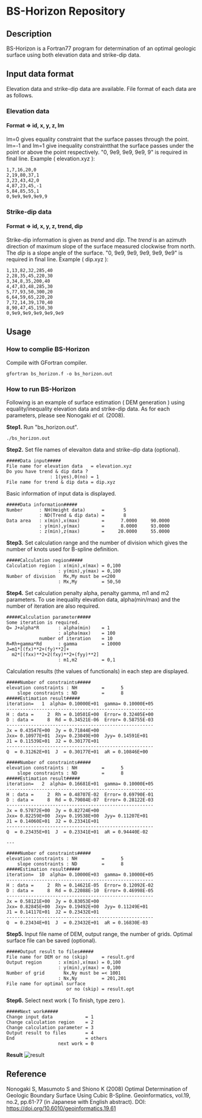 # BS-Horizon Repository

## Description
BS-Horizon is a Fortran77 program for determination of an optimal geologic surface using both elevation data and strike-dip data.


## Input data format
Elevation data and strike-dip data are available. File format of each data are as follows.

### Elevation data
#### Format =>  id, x, y, z, lm  
lm=0 gives equality constraint that the surface passes through the point. lm=-1 and lm=1 give inequality constraintthat the surface passes under the point or above the point respectively. "0, 9e9, 9e9, 9e9, 9" is required in final line.
Example ( elevation.xyz ):
```
1,7,16,20,0
2,19,80,37,1
3,23,43,42,0
4,87,23,45,-1
5,84,85,55,1
0,9e9,9e9,9e9,9
```

### Strike-dip data
#### Format =>  id, x, y, z, trend, dip  
Strike-dip information is given as *trend* and *dip*. The *trend* is an azimuth direction of maximum slope of the surface measured clockwise from north. The *dip* is a slope angle of the surface. "0, 9e9, 9e9, 9e9, 9e9, 9e9" is required in final line. 
Example ( dip.xyz ):
```
1,13,82,32,285,40
2,28,35,45,220,30
3,34,8,35,200,40
4,47,83,48,285,30
5,77,93,50,300,20
6,64,59,65,220,20
7,72,14,39,170,40
8,90,47,45,150,30
0,9e9,9e9,9e9,9e9,9e9
```

## Usage
### How to complie BS-Horizon
Compile with GFortran compiler.

```
gfortran bs_horizon.f -o bs_horizon.out
```
### How to run BS-Horizon
Following is an example of surface estimation ( DEM generation ) using equality/inequality elevation data and strike-dip data. As for each parameters, please see Nonogaki *et al.* (2008).

**Step1.** Run "bs_horizon.out".
```
./bs_horizon.out
```

**Step2.** Set file names of elevaiton data and strike-dip data (optional).
```
#####Data input#####  
File name for elevation data   = elevation.xyz  
Do you have trend & dip data ?  
                : 1(yes),0(no) = 1  
File name for trend & dip data = dip.xyz  
```

Basic information of input data is displayed.
```
#####Data information#####  
Number      : NH(Height data)      =       5  
            : ND(Trend & dip data) =       8  
Data area   : x(min),x(max)        =      7.0000     90.0000  
            : y(min),y(max)        =      8.0000     93.0000  
            : z(min),z(max)        =     20.0000     55.0000  
```

**Step3.** Set calculation range and the number of division which gives the number of knots used for B-spline definition.
```
#####Calculation region#####  
Calculation region : x(min),x(max) = 0,100  
                   : y(min),y(max) = 0,100  
Number of division   Mx,My must be =<200  
                   : Mx,My         = 50,50  
```

**Step4.** Set calculation penalty alpha, penalty gamma, m1 and m2 parameters. To use inequality elevation data, alpha(min/max) and the number of iteration are also required.
```
#####Calculation parameter#####  
Some iteration is required.  
Q= J+alpha*R       : alpha(min)    = 1  
                   : alpha(max)    = 100  
            number of iteration    = 10  
R=Rh+gamma*Rd      : gamma         = 10000  
J=m1*[(fx)**2+(fy)**2]+  
  m2*[(fxx)**2+2(fxy)**2+(fyy)**2]  
                   : m1,m2         = 0,1
```

Calculation results (the values of functionals) in each step are displayed.
```
#####Number of constraints#####  
elevation constraints : NH         =      5  
    slope constraints : ND         =      8  
#####Estimation result#####  
iteration=   1  alpha= 0.10000E+01  gamma= 0.10000E+05  
------------------------------------------------------  
H : data =     2  Rh = 0.10501E+00  Error= 0.32405E+00  
D : data =     8  Rd = 0.34521E-06  Error= 0.58755E-03  
------------------------------------------------------  
Jx = 0.43547E+00  Jy = 0.71844E+00  
Jxx= 0.10977E+01  Jxy= 0.23049E+00  Jyy= 0.14591E+01  
J1 = 0.11539E+01  J2 = 0.30177E+01  
------------------------------------------------------  
Q  = 0.31262E+01  J  = 0.30177E+01  aR = 0.10846E+00  

#####Number of constraints#####  
elevation constraints : NH         =      5  
    slope constraints : ND         =      8  
#####Estimation result#####  
iteration=   2  alpha= 0.16681E+01  gamma= 0.10000E+05  
------------------------------------------------------  
H : data =     2  Rh = 0.48707E-02  Error= 0.69790E-01  
D : data =     8  Rd = 0.79084E-07  Error= 0.28122E-03  
------------------------------------------------------  
Jx = 0.57872E+00  Jy = 0.82724E+00  
Jxx= 0.82259E+00  Jxy= 0.19538E+00  Jyy= 0.11207E+01  
J1 = 0.14060E+01  J2 = 0.23341E+01  
------------------------------------------------------  
Q  = 0.23435E+01  J  = 0.23341E+01  aR = 0.94440E-02  

---  

#####Number of constraints#####  
elevation constraints : NH         =      5  
    slope constraints : ND         =      8  
#####Estimation result#####  
iteration=  10  alpha= 0.10000E+03  gamma= 0.10000E+05  
------------------------------------------------------  
H : data =     2  Rh = 0.14621E-05  Error= 0.12092E-02  
D : data =     8  Rd = 0.22088E-10  Error= 0.46998E-05  
------------------------------------------------------  
Jx = 0.58121E+00  Jy = 0.83053E+00  
Jxx= 0.82845E+00  Jxy= 0.19492E+00  Jyy= 0.11249E+01  
J1 = 0.14117E+01  J2 = 0.23432E+01  
------------------------------------------------------  
Q  = 0.23434E+01  J  = 0.23432E+01  aR = 0.16830E-03  
```

**Step5.** Input file name of DEM, output range, the number of grids. Optimal surface file can be saved (optional). 
```
#####Output result to files#####  
File name for DEM or no (skip)     = result.grd  
Output region      : x(min),x(max) = 0,100  
                   : y(min),y(max) = 0,100  
Number of grid       Nx,Ny must be =< 1001  
                   : Nx,Ny         = 201,201  
File name for optimal surface  
                      or no (skip) = result.opt  
```

**Step6.** Select next work ( To finish, type zero ).
```
#####Next work#####  
Change input data            = 1  
Change calculation region    = 2  
Change calculation parameter = 3  
Output result to files       = 4  
End                          = others  
                   next work = 0  
```

**Result**
![result]("./result.png")


## Reference
Nonogaki S, Masumoto S and Shiono K (2008) Optimal Determination of Geologic Boundary Surface Using Cubic B-Spline. Geoinformatics, vol.19, no.2, pp.61-77 (in Japanese with English abstract). DOI: <https://doi.org/10.6010/geoinformatics.19.61>


